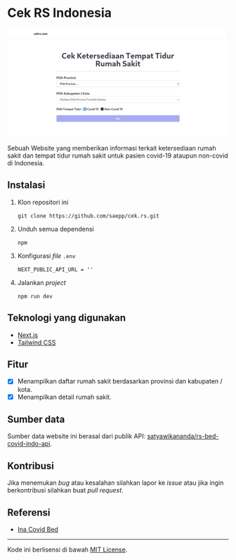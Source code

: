 # Cek RS Indonesia

![Cek RS Indonesia](public/ss.png)

Sebuah Website yang memberikan informasi terkait ketersediaan rumah sakit dan tempat tidur rumah sakit untuk pasien covid-19 ataupun non-covid di Indonesia.

## Instalasi

1. Klon repositori ini <br />

   ```
   git clone https://github.com/saepp/cek.rs.git
   ```

2. Unduh semua dependensi <br />

   ```
   npm
   ```

3. Konfigurasi _file_ `.env` <br />

   ```
   NEXT_PUBLIC_API_URL = ''
   ```

4. Jalankan _project_ <br />

   ```
   npm run dev
   ```

## Teknologi yang digunakan

- [Next.js](https://nextjs.org/)
- [Tailwind CSS](https://tailwindcss.com/)

## Fitur

- [x] Menampilkan daftar rumah sakit berdasarkan provinsi dan kabupaten / kota.
- [x] Menampilkan detail rumah sakit.

## Sumber data

Sumber data website ini berasal dari publik API: [satyawikananda/rs-bed-covid-indo-api](https://github.com/satyawikananda/rs-bed-covid-indo-api).

## Kontribusi

Jika menemukan _bug_ atau kesalahan silahkan lapor ke _issue_ atau jika ingin berkontribusi silahkan buat _pull request_.

## Referensi

- [Ina Covid Bed](https://github.com/agallio/ina-covid-bed)

---

Kode ini berlisensi di bawah [MIT License](LICENSE).
